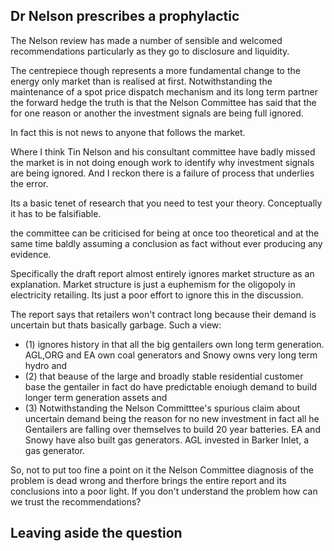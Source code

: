 ## Dr Nelson prescribes a prophylactic

The Nelson review has made a number of sensible and welcomed recommendations particularly as they go to disclosure and liquidity.

The centrepiece though represents a more fundamental change to the energy only market than is realised at first. Notwithstanding the maintenance of a spot price dispatch mechanism and its long term partner the forward hedge the truth is that the Nelson Committee has said that the for one reason or another the investment signals are being full ignored.

In fact this is not news to anyone that follows the market. 

Where I think Tin Nelson and his consultant committee have badly missed the market is in not doing enough work to identify why investment signals are being ignored. And I reckon there is a failure of process that underlies the error.

Its a basic tenet of research that you need to test your theory. Conceptually it has to be falsifiable. 

the committee can be criticised for being at once too theoretical and at the same time baldly assuming a conclusion as fact without ever producing any evidence. 

Specifically the draft report almost entirely ignores market structure as  an explanation. Market structure is just a euphemism for the oligopoly  in electricity retailing. Its just a poor effort to ignore this in the discussion.

The report says that retailers won't contract long because their demand is uncertain but thats basically garbage. Such a view:

- (1) ignores history in that all the big gentailers own long term generation. AGL,ORG and EA own coal generators and Snowy owns very long term hydro and 
- (2) that beause of the large and broadly stable residential customer base the gentailer in fact do have predictable enoiugh demand to build longer term generation assets and 
- (3) Notwithstanding the Nelson Committtee's spurious claim about uncertain demand being the reason for no new investment in fact all he Gentailers are falling over themselves to build 20 year batteries. EA and Snowy have also built gas generators. AGL invested in Barker Inlet, a gas generator.

So, not to put too fine a point on it the Nelson Committee diagnosis of the problem is dead wrong and therfore brings the entire report and its conclusions  into  a poor light. If you don't understand the problem how can we trust the recommendations?

## Leaving aside the question